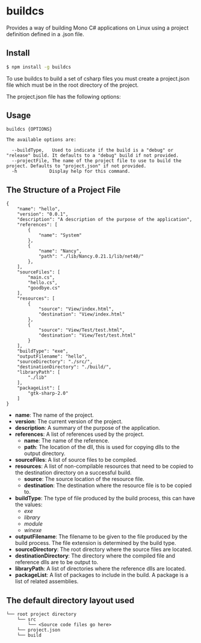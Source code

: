 # buildcs
Provides a way of building Mono C# applications on Linux using a project definition defined in a .json file.

## Install

```sh
$ npm install -g buildcs
```

To use buildcs to build a set of csharp files you must create a project.json file which must be in the root directory of the project.

The project.json file has the following options:


## Usage
```
buildcs {OPTIONS}

The available options are:

  --buildType,   Used to indicate if the build is a "debug" or "release" build. It defaults to a "debug" build if not provided.
  --projectFile, The name of the project file to use to build the project. Defaults to "project.json" if not provided.
  -h            Display help for this command.
```

## The Structure of a Project File
```
{
    "name": "hello",
    "version": "0.0.1",
    "description": "A description of the purpose of the application",
    "references": [
        {
            "name": "System"
        },
        {
            "name": "Nancy",
            "path": "./lib/Nancy.0.21.1/lib/net40/"
        },
    ],
    "sourceFiles": [
        "main.cs",
        "hello.cs",
        "goodbye.cs"
    ],
    "resources": [
        {
            "source": "View/index.html",
            "destination": "View/index.html"
        },
        {
            "source": "View/Test/test.html",
            "destination": "View/Test/test.html"
        }
    ],
    "buildType": "exe",
    "outputFilename": "hello",
    "sourceDirectory": "./src/",
    "destinationDirectory": "./build/",
    "libraryPath": [
        "./lib"
    ],
    "packageList": [
        "gtk-sharp-2.0"
    ]
}
```
* __name__: The name of the project.
* __version__: The current version of the project.
* __description__: A summary of the purpose of the application.
* __references__: A list of references used by the project.
  * __name__: The name of the reference.
  * __path__: The location of the dll, this is used for copying dlls to the output directory.
* __sourceFiles__: A list of source files to be compiled.
* __resources__: A list of non-compilable resources that need to be copied to the destination directory on a successful build.
  * __source__: The source location of the resource file.
  * __destination__: The destination where the resource file is to be copied to.
* __buildType__: The type of file produced by the build process, this can have the values:
  * _exe_
  * _library_
  * _module_
  * _winexe_
* __outputFilename__: The filename to be given to the file produced by the build process. The file extension is determined by the build type.
* __sourceDirectory__: The root directory where the source files are located.
* __destinationDirectory__: The directory where the compiled file and reference dlls are to be output to.
* __libraryPath__: A list of directories where the reference dlls are located.
* __packageList__: A list of packages to include in the build. A package is a list of related assemblies.

## The default directory layout used
```
└── root project directory
    └── src
        └── <Source code files go here>
    └── project.json
    └── build
```
